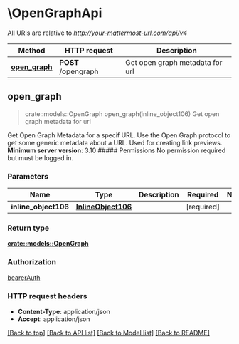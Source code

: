 # \OpenGraphApi

All URIs are relative to *http://your-mattermost-url.com/api/v4*

Method | HTTP request | Description
------------- | ------------- | -------------
[**open_graph**](OpenGraphApi.md#open_graph) | **POST** /opengraph | Get open graph metadata for url



## open_graph

> crate::models::OpenGraph open_graph(inline_object106)
Get open graph metadata for url

Get Open Graph Metadata for a specif URL. Use the Open Graph protocol to get some generic metadata about a URL. Used for creating link previews.  __Minimum server version__: 3.10  ##### Permissions No permission required but must be logged in. 

### Parameters


Name | Type | Description  | Required | Notes
------------- | ------------- | ------------- | ------------- | -------------
**inline_object106** | [**InlineObject106**](InlineObject106.md) |  | [required] |

### Return type

[**crate::models::OpenGraph**](OpenGraph.md)

### Authorization

[bearerAuth](../README.md#bearerAuth)

### HTTP request headers

- **Content-Type**: application/json
- **Accept**: application/json

[[Back to top]](#) [[Back to API list]](../README.md#documentation-for-api-endpoints) [[Back to Model list]](../README.md#documentation-for-models) [[Back to README]](../README.md)

